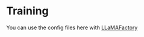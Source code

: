 # Training
You can use the config files here with [LLaMAFactory](https://github.com/hiyouga/LLaMA-Factory)
